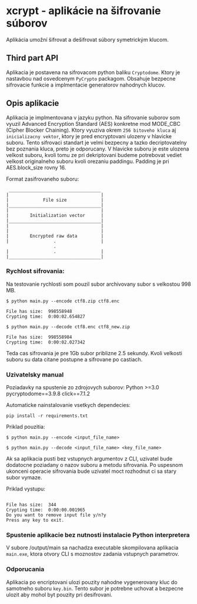 # xcrypt - aplikácie na šifrovanie súborov

Aplikácia umožní šifrovat a dešifrovat súbory symetrickým klucom.

## Third part API
Aplikacia je postavena na sifrovacom python baliku `Cryptodome`. Ktory je nastavbou nad 
osvedcenym `PyCrypto` packagom. Obsahuje bezpecne sifrovacie funkcie a implmentacie generatorov
nahodnych klucov.

## Opis aplikacie
Aplikacia je implmentovana v jazyku python. Na sifrovanie suborov som vyuzil 
Advanced Encryption Standard (AES) konkretne mod MODE_CBC (Cipher Blocker Chaining). Ktory vyuziva 
okrem `256 bitoveho kluca` aj `inicializacny vektor`, ktory je pred encryptovani ulozeny v hlavicke suboru.
Tento sifrovaci standart je velmi bezpecny a tazko decriptovatelny bez poznania kluca, preto je odporucany.
V hlavicke suboru je este ulozena velkost suboru, kvoli tomu ze pri dekriptovani budeme potrebovat 
vediet velkost originalneho suboru kvoli orezaniu paddingu. Padding je pri AES.block_size rovny 16.


Format zasifrovaneho suboru:
````
 ___________________________________
|                                   |
|             File size             |
|___________________________________|
|                                   |
|        Initialization vector      |
|___________________________________|
|                                   |
|                                   |
|        Encrypted raw data         |
|                 .                 |
                  .
|                 .                 |
|___________________________________|

````

### Rychlost sifrovania:
Na testovanie rychlosti som pouzil subor archivovany subor s velkostou 998 MB.
````
$ python main.py --encode ctf8.zip ctf8.enc

File has size:  998558948
Crypting time:  0:00:02.654827
````

````
$ python main.py --decode ctf8.enc ctf8_new.zip

File has size:  998558984
Crypting time:  0:00:02.027342
````

Teda cas sifrovania je pre 1Gb subor priblizne 2.5 sekundy. Kvoli velkosti suboru su data
citane postupne a sifrovane po castiach.

### Uzivatelsky manual

Poziadavky na spustenie zo zdrojovych suborov:
Python >=3.0
pycryptodome==3.9.8
click==7.1.2

Automaticke nainstalovanie vsetkych dependecies:
````
pip install -r requirements.txt
````

Priklad pouzitia:
````
$ python main.py --encode <input_file_name>
````

````
$ python main.py --decode <input_file_name> <key_file_name>
````

Ak sa aplikacia pusti bez vstupnych argumentov z CLI, uzivatel bude dodatocne poziadany o 
nazov suboru a metodu sifrovania. Po uspesnom ukonceni operacie sifrovania bude uzivatel moct rozhodnut ci sa 
stary subor vymaze.

Priklad vystupu:

````

File has size:  344
Crypting time:  0:00:00.001965
Do you want to remove input file y/n?y
Press any key to exit.

````

### Spustenie aplikacie bez nutnosti instalacie Python interpretera
V subore /output/main sa nachadza executable skompilovana aplikacia `main.exe`, ktora otvory CLI s moznostov
zadania vstupnych parametrov.


### Odporucania
Aplikacia po encriptovani ulozi pouzity nahodne vygenerovany kluc do samotneho suboru `key.bin`. Tento subor
je potrebne uchovat a bezpecne ulozit aby mohol byt pouzity pri desifrovani.